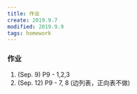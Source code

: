 ```yaml
---
title: 作业
create: 2019.9.7
modified: 2019.9.9
tags: homework
---
```


### 作业

1. (Sep. 9) P9 - 1,2,3
2. (Sep. 12) P9 - 7, 8 (边列表，正向表不做)